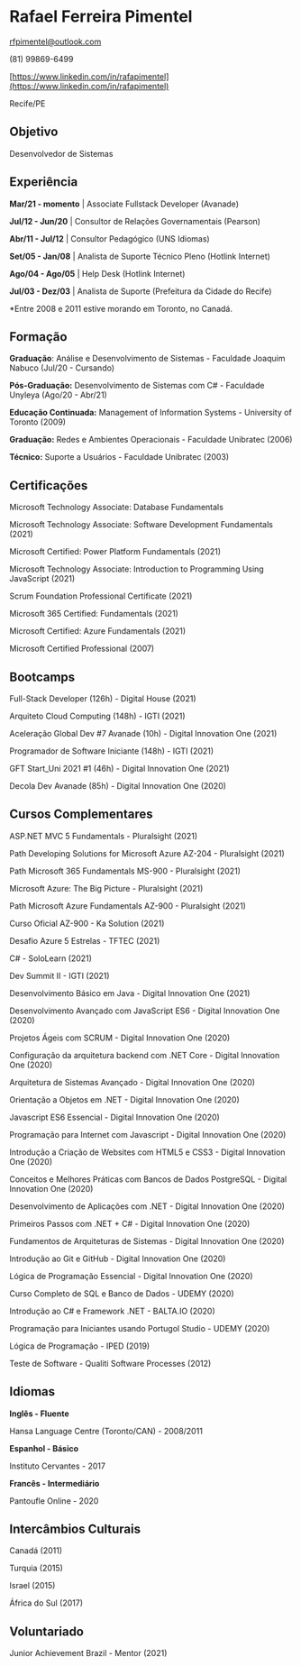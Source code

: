 # Rafael Ferreira Pimentel

rfpimentel@outlook.com

(81) 99869-6499

 [https://www.linkedin.com/in/rafapimentel](https://www.linkedin.com/in/rafapimentel)

Recife/PE





## Objetivo

Desenvolvedor de Sistemas





## Experiência

**Mar/21 - momento** | Associate Fullstack Developer (Avanade)

**Jul/12 - Jun/20** | Consultor de Relações Governamentais (Pearson)

**Abr/11 - Jul/12** | Consultor Pedagógico (UNS Idiomas)

**Set/05 - Jan/08** | Analista de Suporte Técnico Pleno (Hotlink Internet)

**Ago/04 - Ago/05** | Help Desk (Hotlink Internet)

**Jul/03 - Dez/03** | Analista de Suporte (Prefeitura da Cidade do Recife)

*Entre 2008 e 2011 estive morando em Toronto, no Canadá.





## Formação

**Graduação**: Análise e Desenvolvimento de Sistemas - Faculdade Joaquim Nabuco (Jul/20 - Cursando)

**Pós-Graduação:** Desenvolvimento de Sistemas com C# - Faculdade Unyleya (Ago/20 - Abr/21)

**Educação Continuada:** Management of Information Systems - University of Toronto (2009)

**Graduação:** Redes e Ambientes Operacionais - Faculdade Unibratec (2006)

**Técnico:** Suporte a Usuários - Faculdade Unibratec (2003)





## Certificações

Microsoft Technology Associate: Database Fundamentals

Microsoft Technology Associate: Software Development Fundamentals (2021)

Microsoft Certified: Power Platform Fundamentals (2021)

Microsoft Technology Associate: Introduction to Programming Using JavaScript (2021)

Scrum Foundation Professional Certificate (2021)

Microsoft 365 Certified: Fundamentals (2021)

Microsoft Certified: Azure Fundamentals (2021) 

Microsoft Certified Professional (2007)





## Bootcamps

Full-Stack Developer (126h) - Digital House (2021)

Arquiteto Cloud Computing (148h) - IGTI (2021)

Aceleração Global Dev #7 Avanade (10h) - Digital Innovation One (2021)

Programador de Software Iniciante (148h) - IGTI (2021)

GFT Start_Uni 2021 #1 (46h) - Digital Innovation One (2021)

Decola Dev Avanade (85h) - Digital Innovation One (2020)





## Cursos Complementares

ASP.NET MVC 5 Fundamentals - Pluralsight (2021)

Path Developing Solutions for Microsoft Azure AZ-204 - Pluralsight (2021)

Path Microsoft 365 Fundamentals MS-900 - Pluralsight (2021)

Microsoft Azure: The Big Picture - Pluralsight (2021)

Path Microsoft Azure Fundamentals AZ-900 - Pluralsight (2021)

Curso Oficial AZ-900 - Ka Solution (2021)

Desafio Azure 5 Estrelas - TFTEC (2021)

C# - SoloLearn (2021)

Dev Summit II - IGTI (2021)

Desenvolvimento Básico em Java - Digital Innovation One (2021)

Desenvolvimento Avançado com JavaScript ES6 - Digital Innovation One (2020)

Projetos Ágeis com SCRUM - Digital Innovation One (2020)

Configuração da arquitetura backend com .NET Core - Digital Innovation One (2020)

Arquitetura de Sistemas Avançado - Digital Innovation One (2020)

Orientação a Objetos em .NET - Digital Innovation One (2020)

Javascript ES6 Essencial - Digital Innovation One (2020)

Programação para Internet com Javascript - Digital Innovation One (2020)

Introdução a Criação de Websites com HTML5 e CSS3 - Digital Innovation One (2020)

Conceitos e Melhores Práticas com Bancos de Dados PostgreSQL - Digital Innovation One (2020)

Desenvolvimento de Aplicações com .NET - Digital Innovation One (2020)

Primeiros Passos com .NET + C# - Digital Innovation One (2020)

Fundamentos de Arquiteturas de Sistemas - Digital Innovation One (2020)

Introdução ao Git e GitHub - Digital Innovation One (2020)

Lógica de Programação Essencial - Digital Innovation One (2020)

Curso Completo de SQL e Banco de Dados - UDEMY (2020)

Introdução ao C# e Framework .NET - BALTA.IO (2020)

Programação para Iniciantes usando Portugol Studio - UDEMY (2020)

Lógica de Programação - IPED (2019)

Teste de Software - Qualiti Software Processes (2012)





## Idiomas

**Inglês - Fluente**

Hansa Language Centre (Toronto/CAN) - 2008/2011

**Espanhol - Básico**

Instituto Cervantes - 2017

**Francês - Intermediário**

Pantoufle Online - 2020





## Intercâmbios Culturais

Canadá (2011)

Turquia (2015)

Israel (2015)

África do Sul (2017)





## Voluntariado

Junior Achievement Brazil - Mentor (2021)